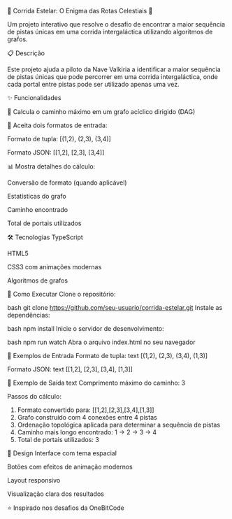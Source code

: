 🚀 Corrida Estelar: O Enigma das Rotas Celestiais 🌌


Um projeto interativo que resolve o desafio de encontrar a maior sequência de pistas únicas em uma corrida intergaláctica utilizando algoritmos de grafos.

📋 Descrição

Este projeto ajuda a piloto da Nave Valkiria a identificar a maior sequência de pistas únicas que pode percorrer em uma corrida intergaláctica, onde cada portal entre pistas pode ser utilizado apenas uma vez.

✨ Funcionalidades

🎯 Calcula o caminho máximo em um grafo acíclico dirigido (DAG)

🔄 Aceita dois formatos de entrada:

Formato de tupla: [(1,2), (2,3), (3,4)]

Formato JSON: [[1,2], [2,3], [3,4]]

📊 Mostra detalhes do cálculo:

Conversão de formato (quando aplicável)

Estatísticas do grafo

Caminho encontrado

Total de portais utilizados

🛠️ Tecnologias
TypeScript

HTML5

CSS3 com animações modernas

Algoritmos de grafos

🚀 Como Executar
Clone o repositório:

bash
git clone https://github.com/seu-usuario/corrida-estelar.git
Instale as dependências:

bash
npm install
Inicie o servidor de desenvolvimento:

bash
npm run watch
Abra o arquivo index.html no seu navegador

📝 Exemplos de Entrada
Formato de tupla:
text
[(1,2), (2,3), (3,4), (1,3)]

Formato JSON:
text
[[1,2], [2,3], [3,4], [1,3]]

📌 Exemplo de Saída
text
Comprimento máximo do caminho: 3

Passos do cálculo:
1. Formato convertido para: [[1,2],[2,3],[3,4],[1,3]]
2. Grafo construído com 4 conexões entre 4 pistas
3. Ordenação topológica aplicada para determinar a sequência de pistas
4. Caminho mais longo encontrado: 1 → 2 → 3 → 4
5. Total de portais utilizados: 3

🎨 Design
Interface com tema espacial

Botões com efeitos de animação modernos

Layout responsivo

Visualização clara dos resultados

⭐️ Inspirado nos desafios da OneBitCode

